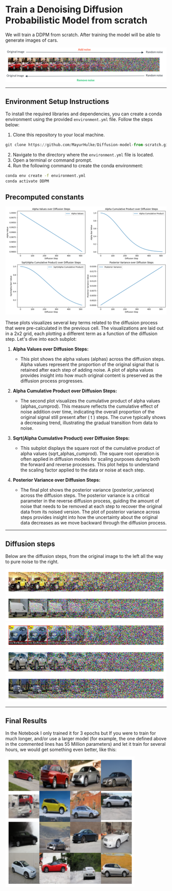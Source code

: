 # Train a Denoising Diffusion Probabilistic Model from scratch

We will train a DDPM from scratch. After training the model will be able to generate images of cars.

![image](./assets/download.png)

---

## Environment Setup Instructions

To install the required libraries and dependencies, you can create a conda environment using the provided `environment.yml` file. Follow the steps below:

1. Clone this repository to your local machine.

```py
git clone https://github.com/MayurHulke/Diffusion-model-from-scratch.git
```
2. Navigate to the directory where the `environment.yml` file is located.
3. Open a terminal or command prompt.
4. Run the following command to create the conda environment:

```bash
conda env create -f environment.yml
conda activate DDPM
```

## Precomputed constants

![image](./assets/a1.png)

These plots visualizes several key terms related to the diffusion process that were pre-calculated in the previous cell. The visualizations are laid out in a 2x2 grid, each plotting a different term as a function of the diffusion step. Let's dive into each subplot:

1. **Alpha Values over Diffusion Steps:**
   - This plot shows the alpha values (alphas) across the diffusion steps. Alpha values represent the proportion of the original signal that is retained after each step of adding noise. A plot of alpha values provides insight into how much original content is preserved as the diffusion process progresses.

2. **Alpha Cumulative Product over Diffusion Steps:**
   - The second plot visualizes the cumulative product of alpha values (alphas_cumprod). This measure reflects the cumulative effect of noise addition over time, indicating the overall proportion of the original signal still present after \( t \) steps. The curve typically shows a decreasing trend, illustrating the gradual transition from data to noise.

3. **Sqrt(Alpha Cumulative Product) over Diffusion Steps:**
   - This subplot displays the square root of the cumulative product of alpha values (sqrt_alphas_cumprod). The square root operation is often applied in diffusion models for scaling purposes during both the forward and reverse processes. This plot helps to understand the scaling factor applied to the data or noise at each step.

4. **Posterior Variance over Diffusion Steps:**
   - The final plot shows the posterior variance (posterior_variance) across the diffusion steps. The posterior variance is a critical parameter in the reverse diffusion process, guiding the amount of noise that needs to be removed at each step to recover the original data from its noised version. The plot of posterior variance across steps provides insight into how the uncertainty about the original data decreases as we move backward through the diffusion process.

---
## Diffusion steps

Below are the diffusion steps, from the original image to the left all the way to pure noise to the right.

![image](./assets/d1.png)
![image](./assets/d2.png)
![image](./assets/d3.png)
![image](./assets/d4.png)
![image](./assets/d5.png)

---

## Final Results

 In the Notebook I only trained it for 3 epochs but If you were to train for much longer, and/or use a larger model (for example, the one defined above in the commented lines has 55 Million parameters) and let it train for several hours, we would get something even better, like this:

 ![image](./assets/f1.png)